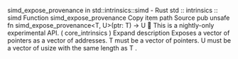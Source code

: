 simd_expose_provenance in std::intrinsics::simd - Rust
std
::
intrinsics
::
simd
Function
simd_expose_provenance
Copy item path
Source
pub unsafe fn simd_expose_provenance<T, U>(ptr: T) -> U
🔬
This is a nightly-only experimental API. (
core_intrinsics
)
Expand description
Exposes a vector of pointers as a vector of addresses.
T
must be a vector of pointers.
U
must be a vector of
usize
with the same length as
T
.